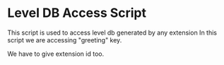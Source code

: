 # Level DB Access Script

This script is used to access level db generated by any extension
In this script we are accessing "greeting" key.

We have to give extension id too.
